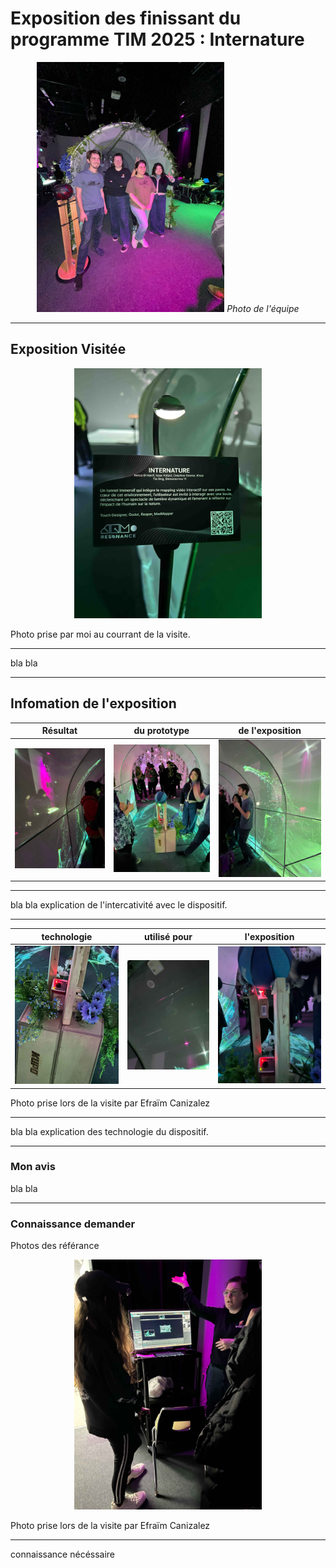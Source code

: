 #  Exposition des finissant du programme TIM 2025 : Internature 

<p align="center">
  <img src="/tp2/photos/internature/internature_equipe.jpg" height= 400px>
  <i>Photo de l'équipe</i>
</p>


---

## Exposition Visitée 

<p align="center">
  <img src="/tp2/photos/internature/fiche_internatuel.JPG" height= 400px>
</p>
Photo prise par moi au courrant de la visite.

---

bla bla

---

## Infomation de l'exposition

 Résultat  | du prototype |  de l'exposition
:-------------------------:|:-------------------------:|:-------------------------:
![](/tp2/photos/internature/internature_projection_dans_tunnel.jpg)|![](/tp2/photos/internature/internature_vu_dans_tunnel.jpg)|![](/tp2/photos/internature/internature_projection_dans_tunnel_droite.jpg)

---

bla bla explication de l'intercativité avec le dispositif.

---

 technologie  | utilisé pour | l'exposition
:-------------------------:|:-------------------------:|:-------------------------:
![](/tp2/photos/internature/internature_capteur.jpg)|![](/tp2/photos/internature/internature_projection.jpg)|![](/tp2/photos/internature/internature_prototype.jpg)

Photo prise lors de la visite par Efraïm Canizalez

---

bla bla explication des technologie du dispositif.

---

### Mon avis 

bla bla

---

### Connaissance demander

 Photos des référance

<p align="center">
  <img src="/tp2/photos/internature/internature_ordi.jpg" height= 400px>
</p>
Photo prise lors de la visite par Efraïm Canizalez

---

connaissance nécéssaire
